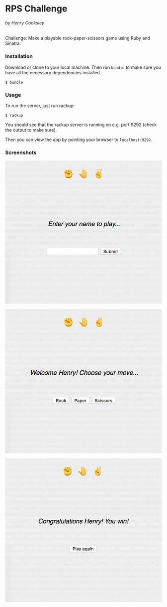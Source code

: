 # RPS Challenge

###### _by Henry Cooksley_

Challenge: Make a playable rock-paper-scissors game using Ruby and Sinatra.

### Installation

Download or clone to your local machine. Then run `bundle` to make sure you have all the necessary dependencies installed.

```shell
$ bundle
```

### Usage

To run the server, just run rackup:

```shell
$ rackup
```

You should see that the rackup server is running on e.g. port 9292 (check the output to make sure).

Then you can view the app by pointing your browser to `localhost:9292`.

### Screenshots

![Screenshot 1](./assets/screenshots/RPS_1.png)

![Screenshot 2](./assets/screenshots/RPS_2.png)

![Screenshot 3](./assets/screenshots/RPS_3.png)
